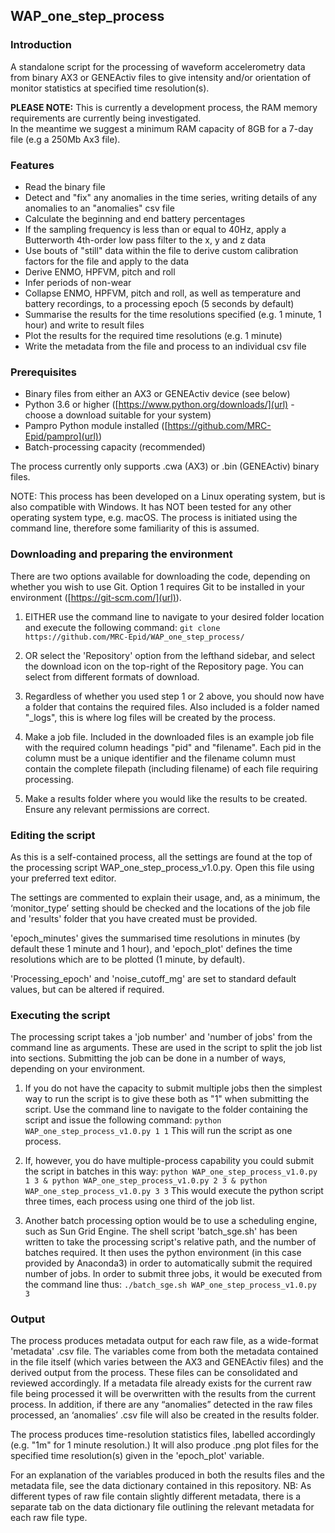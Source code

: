 ## WAP_one_step_process

### Introduction
A standalone script for the processing of waveform accelerometry data from binary AX3 or GENEActiv files to give intensity and/or orientation of monitor statistics at specified time resolution(s).

**PLEASE NOTE:** This is currently a development process, the RAM memory requirements are currently being investigated.  
In the meantime we suggest a minimum RAM capacity of 8GB for a 7-day file (e.g a 250Mb Ax3 file).

### Features
*  Read the binary file
*  Detect and "fix" any anomalies in the time series, writing details of any anomalies to an "anomalies" csv file
*  Calculate the beginning and end battery percentages
*  If the sampling frequency is less than or equal to 40Hz, apply a Butterworth 4th-order low pass filter to the x, y and z data
*  Use bouts of "still" data within the file to derive custom calibration factors for the file and apply to the data
*  Derive ENMO, HPFVM, pitch and roll
*  Infer periods of non-wear
*  Collapse ENMO, HPFVM, pitch and roll, as well as temperature and battery recordings, to a processing epoch (5 seconds by default)
*  Summarise the results for the time resolutions specified (e.g. 1 minute, 1 hour) and write to result files
*  Plot the results for the required time resolutions (e.g. 1 minute)
*  Write the metadata from the file and process to an individual csv file

### Prerequisites
*  Binary files from either an AX3 or GENEActiv device (see below)
*  Python 3.6 or higher ([https://www.python.org/downloads/](url) - choose a download suitable for your system)
*  Pampro Python module installed ([https://github.com/MRC-Epid/pampro](url))
*  Batch-processing capacity (recommended)

The process currently only supports .cwa (AX3) or .bin (GENEActiv) binary files.

NOTE: This process has been developed on a Linux operating system, but is also compatible with Windows.  It has NOT been tested for any other operating system type, e.g. macOS.  The process is initiated using the command line, therefore some familiarity of this is assumed.

### Downloading and preparing the environment
There are two options available for downloading the code, depending on whether you wish to use Git.  Option 1 requires Git to be installed in your environment ([https://git-scm.com/](url)).
1.  EITHER use the command line to navigate to your desired folder location and execute the following command:
`git clone https://github.com/MRC-Epid/WAP_one_step_process/`

2.  OR select the 'Repository' option from the lefthand sidebar, and select the download icon on the top-right of the Repository page.  You can select from different formats of download.
3.  Regardless of whether you used step 1 or 2 above, you should now have a folder that contains the required files.  Also included is a folder named "_logs", this is where log files will be created by the process.
4.  Make a job file. Included in the downloaded files is an example job file with the required column headings "pid" and "filename". Each pid in the column must be a unique identifier and the filename column must contain the complete filepath (including filename) of each file requiring processing.
5.  Make a results folder where you would like the results to be created.  Ensure any relevant permissions are correct.

### Editing the script
As this is a self-contained process, all the settings are found at the top of the processing script WAP_one_step_process_v1.0.py.  Open this file using your preferred text editor.

The settings are commented to explain their usage, and, as a minimum, the ‘monitor_type’ setting should be checked and the locations of the job file and 'results' folder that you have created must be provided.

'epoch_minutes' gives the summarised time resolutions in minutes (by default these 1 minute and 1 hour), and 'epoch_plot' defines the time resolutions which are to be plotted (1 minute, by default).  

'Processing_epoch' and 'noise_cutoff_mg' are set to standard default values, but can be altered if required.

### Executing the script
The processing script takes a 'job number' and 'number of jobs' from the command line as arguments.  These are used in the script to split the job list into sections.  Submitting the job can be done in a number of ways, depending on your environment.

1.  If you do not have the capacity to submit multiple jobs then the simplest way to run the script is to give these both as "1" when submitting the script. Use the command line to navigate to the folder containing the script and issue the following command: `python WAP_one_step_process_v1.0.py 1 1` 
This will run the script as one process.

2.  If, however, you do have multiple-process capability you could submit the script in batches in this way: `python WAP_one_step_process_v1.0.py 1 3 & python WAP_one_step_process_v1.0.py 2 3 & python WAP_one_step_process_v1.0.py 3 3` 
This would execute the python script three times, each process using one third of the job list.

3.  Another batch processing option would be to use a scheduling engine, such as Sun Grid Engine. The shell script 'batch_sge.sh' has been written to take the processing script's relative path, and the number of batches required. It then uses the python environment (in this case provided by Anaconda3) in order to automatically submit the required number of jobs. In order to submit three jobs, it would be executed from the command line thus: `./batch_sge.sh WAP_one_step_process_v1.0.py 3`

### Output
The process produces metadata output for each raw file, as a wide-format 'metadata' .csv file. The variables come from both the metadata contained in the file itself (which varies between the AX3 and GENEActiv files) and the derived output from the process. These files can be consolidated and reviewed accordingly. If a metadata file already exists for the current raw file being processed it will be overwritten with the results from the current process. In addition, if there are any “anomalies” detected in the raw files processed, an ‘anomalies’ .csv file will also be created in the results folder.  

The process produces time-resolution statistics files, labelled accordingly (e.g. "1m" for 1 minute resolution.)  It will also produce .png plot files for the specified time resolution(s) given in the 'epoch_plot' variable.

For an explanation of the variables produced in both the results files and the metadata file, see the data dictionary contained in this repository. NB: As different types of raw file contain slightly different metadata, there is a separate tab on the data dictionary file outlining the relevant metadata for each raw file type. 
